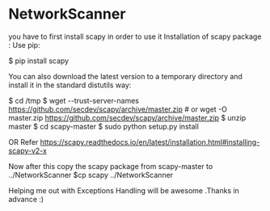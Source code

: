 # NetworkScanner
you have to first install scapy in order to use it
Installation of scapy package : 
Use pip:

$ pip install scapy

You can also download the latest version to a temporary directory and install it in the standard distutils way:

$ cd /tmp
$ wget --trust-server-names https://github.com/secdev/scapy/archive/master.zip   # or wget -O master.zip https://github.com/secdev/scapy/archive/master.zip
$ unzip master
$ cd scapy-master
$ sudo python setup.py install

OR 
Refer https://scapy.readthedocs.io/en/latest/installation.html#installing-scapy-v2-x 

Now after this copy the scapy package from scapy-master to ../NetworkScanner
$cp scapy ../NetworkScanner

Helping me out with Exceptions Handling will be awesome .Thanks in advance :) 


